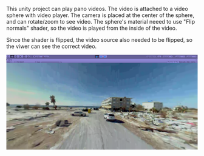 This unity project can play pano videos.
The video is attached to a video sphere with video player. 
The camera is placed at the center of the sphere, and can rotate/zoom to see video.
The sphere's material neeed to use "Flip normals" shader, so the video is played from the inside of the video.

Since the shader is flipped, the video source also needed to be flipped, so the viwer can see the correct video.

![plot](https://github.com/YiYuGit/Unity-Panoramic-Video-Viewer/blob/main/example.png)
